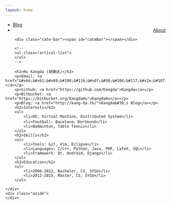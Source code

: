 ```yaml
---
layout: home
---
```


<div class="index-content opinion">
    <div class="section">
        <ul class="artical-cate">
            <li><a href="/"><span>Blog</span></a></li>
            <li class="on" style="text-align:right"><a href="/about"><span>About</span></a></li>
        </ul>

        <div class="cate-bar"><span id="cateBar"></span></div>

		<!--
        <ul class="artical-list">
        </ul>
		-->

		<h2>Hu Kangda (胡康达)</h2>
		<p>Email: <a href="&#x6d;&#x61;&#x69;&#108;&#116;&#x6f;&#58;&#104;&#117;&#x2e;&#107;&#x61;&#110;&#x67;&#x64;&#64;&#x67;&#x6d;&#x61;&#105;&#x6c;&#x2e;&#x63;&#x6f;&#109;">&#104;&#117;&#x2e;&#107;&#x61;&#110;&#x67;&#x64;&#64;&#x67;&#x6d;&#x61;&#105;&#x6c;&#x2e;&#x63;&#x6f;&#109;</a></p>
		<p>Github: <a href="https://github.com/Kangda">Kangda</a></p>
		<p>Bitbucket: <a href="https://bitbucket.org/KangdaHu">KangdaHu</a></p>
		<p>Blog: <a href="http://kang-da.tk/">Kangda&#39;s Blog</a></p>
		<h2>Interests</h2>
		<ul>
			<li>OS, Virtual Machine, Distributed System</li>
			<li>Football: Bacelona，Dortmund</li>
			<li>Badminton, Table Tennis</li>
		</ul>
		<h2>Skills</h2>
		<ul>
			<li>Tools: Git, Vim, Eclipse</li>
			<li>Languages: C/C++, Python, Java, PHP, LaTeX, SQL</li>
			<li>Framework: Qt, Android, Django</li>
		</ul>
		<h2>Education</h2>
		<ul>
			<li>2008-2012, Bachelor, CS, SYSU</li>
			<li>2012-2015, Master, CS, SYSU</li>
		</ul>

    </div>
    <div class="aside">
    </div>
</div>
